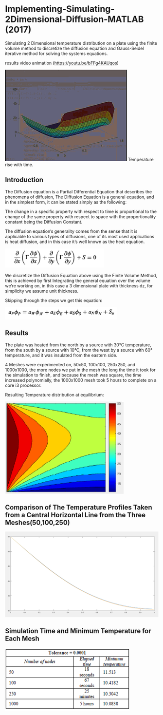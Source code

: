 # Implementing-Simulating-2Dimensional-Diffusion-MATLAB (2017)
Simulating 2 Dimensional temperature distribution on a plate using the finite volume method to discretize the diffusion equation and Gauss-Seidel iterative method for solving the systems equations.

results video animation (https://youtu.be/bFFg4KAUqos)

![alt text](https://github.com/Attaras/Implementing-Simulating-2Dimensional-Diffusion-MATLAB/blob/master/CFD%20gif.gif?raw=true)
Temperature rise with time.

## Introduction
The Diffusion equation is a Partial Differential Equation that describes the phenomena of diffusion, The Diffusion Equation is a general equation, and in the simplest form, it can be stated simply as the following:

The change in a specific property with respect to time is proportional to the change of the same property with respect to space with the proportionality constant being the Diffusion Constant.

The diffusion equation’s generality comes from the sense that it is applicable to various types of diffusions, one of its most used applications is heat diffusion, and in this case it’s well known as the heat equation.

![alt text](https://raw.githubusercontent.com/Attaras/Implementing-Simulating-2Dimensional-Diffusion-MATLAB/master/diffusion%20equation.png)

We discretize the Diffusion Equation above using the Finite Volume Method, this is achieved by first Integrating the general equation over the volume we’re working on, in this case a 3 dimensional plate with thickness dz, for simplicity we assume unit thickness.

Skipping through the steps we get this equation:

![alt text](https://raw.githubusercontent.com/Attaras/Implementing-Simulating-2Dimensional-Diffusion-MATLAB/master/final%20equation.png)


## Results

The plate was heated from the north by a source with 30°C temperature, from the south by a source with 10°C, from the west by a source with 60° temperature, and it was insulated from the eastern side.

4 Meshes were experimented on, 50x50, 100x100, 250x250, and 1000x1000, the more nodes we put in the mesh the long the time it took for the simulation to finish, and because the mesh was square, the time increased polynomially, the 1000x1000 mesh took 5 hours to complete on a core i3 processor.

Resulting Temperature distribution at equilibrium:

![alt text](https://raw.githubusercontent.com/Attaras/Implementing-Simulating-2Dimensional-Diffusion-MATLAB/master/temp_profile.png)

## Comparison of The Temperature Profiles Taken from a Central Horizontal Line from the Three Meshes(50,100,250)

![alt text](https://raw.githubusercontent.com/Attaras/Implementing-Simulating-2Dimensional-Diffusion-MATLAB/master/Comparison%20of%20different%20meshs%20error%200.001.png)

## Simulation Time and Minimum Temperature for Each Mesh

![alt text](https://raw.githubusercontent.com/Attaras/Implementing-Simulating-2Dimensional-Diffusion-MATLAB/master/Simulation%20Time%20and%20Min%20Temp%20Comparison.png)
